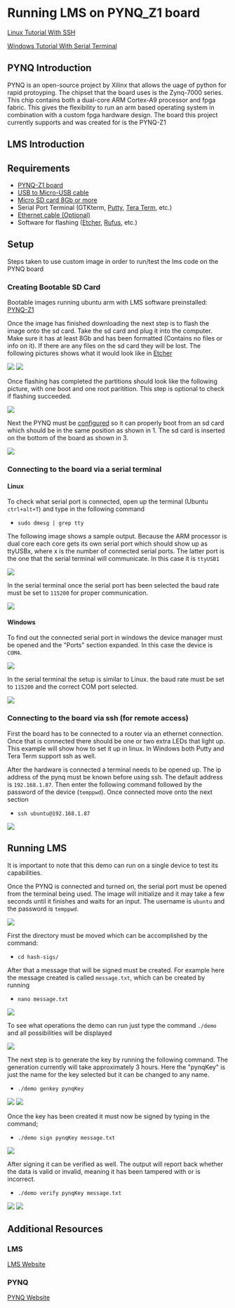 # Running LMS on PYNQ_Z1 board

[Linux Tutorial With SSH](https://youtu.be/cnxKVU59BXg)

[Windows Tutorial With Serial Terminal](https://youtu.be/AtVcn33WBqA)

## PYNQ Introduction
PYNQ is an open-source project by Xilinx that allows the uage of python for rapid protoyping. The chipset that the board uses is the Zynq-7000 series. This chip contains both a dual-core ARM Cortex-A9 processor and fpga fabric. This gives the flexibility to run an arm based operating system in combination with a custom fpga hardware design. The board this project currently supports and was created for is the PYNQ-Z1

## LMS Introduction

## Requirements
* [PYNQ-Z1 board](http://www.pynq.io/board.html)
* [USB to Micro-USB cable](https://www.amazon.com/UGREEN-Braided-Charger-Charging-Controller/dp/B01NBHYAR0/ref=sr_1_2?dchild=1&keywords=usb-A+to+micro+usb+cable&qid=1616939596&sr=8-2)
* [Micro SD card 8Gb or more](https://www.amazon.com/SanDisk%C2%AE-microSDHCTM-8GB-Memory-Card/dp/B0012Y2LLE/ref=sr_1_3?dchild=1&keywords=micro+sd+card+8Gb&qid=1616939669&sr=8-3)
* Serial Port Terminal (GTKterm, [Putty](https://www.putty.org/), [Tera Term](https://ttssh2.osdn.jp/index.html.en), etc.)
* [Ethernet cable (Optional)](https://www.amazon.com/AmazonBasics-RJ45-Cat-6-Ethernet-Patch-Cable-10-Feet-3-Meters/dp/B00N2VISLW/ref=sr_1_2?dchild=1&keywords=Ethernet%2Bcable&qid=1616939698&sr=8-2&th=1)
* Software for flashing ([Etcher](https://www.balena.io/etcher/), [Rufus](https://rufus.ie/), etc.)

## Setup

Steps taken to use custom image in order to run/test the lms code on the PYNQ board

### Creating Bootable SD Card
Bootable images running ubuntu arm with LMS software preinstalled:
[PYNQ-Z1](https://drive.google.com/file/d/1cGJpK71YlWuMF9Sf-PXz1tq_aS4WoBCR/view?usp=sharing)

Once the image has finished downloading the next step is to flash the image onto the sd card. Take the sd card and plug it into the computer. Make sure it has at least 8Gb and has been formatted (Contains no files or info on it). If there are any files on the sd card they will be lost. The following pictures shows what it would look like in [Etcher](https://www.balena.io/etcher/)

![](/Pictures/Etcher_Flashing.png)
![](/Pictures/Etcher_Flashed.png)

Once flashing has completed the partitions should look like the following picture, with one boot and one root paritition. This step is optional to check if flashing succeeded.

![](/Pictures/Card_Partitions.png)

Next the PYNQ must be [configured](https://pynq.readthedocs.io/en/latest/getting_started/pynq_z1_setup.html) so it can properly boot from an sd card which should be in the same position as shown in 1. The sd card is inserted on the bottom of the board as shown in 3.

![](/Pictures/Board_Setup.PNG)

### Connecting to the board via a serial terminal
#### Linux
To check what serial port is connected, open up the terminal (Ubuntu ```ctrl+alt+T```) and type in the following command
* ```sudo dmesg | grep tty```

The following image shows a sample output. Because the ARM processor is dual core each core gets its own serial port which should show up as ttyUSBx, where x is the number of connected serial ports. The latter port is the one that the serial terminal will communicate. In this case it is ```ttyUSB1```

![](/Pictures/Dmesg_Out.png)

In the serial terminal once the serial port has been selected the baud rate must be set to ```115200``` for proper communication.

![](/Pictures/Terminal_Config.png)

#### Windows
To find out the connected serial port in windows the device manager must be opened and the "Ports" section expanded. In this case the device is ```COM4```.

![](/Pictures/Windows_COM.PNG)

In the serial terminal the setup is similar to Linux. the baud rate must be set to ```115200``` and the correct COM port selected.

![](/Pictures/Windows_Config.PNG)

### Connecting to the board via ssh (for remote access)
First the board has to be connected to a router via an ethernet connection. Once that is connected there should be one or two extra LEDs that light up. This example will show how to set it up in linux. In Windows both Putty and Tera Term support ssh as well.

After the hardware is connected a terminal needs to be opened up. The ip address of the pynq must be known before using ssh. The default address is ```192.168.1.87```. Then enter the following command followed by the password of the device (```temppwd```). Once connected move onto the next section
* ```ssh ubuntu@192.168.1.87```

![](/Pictures/Ssh.png)

## Running LMS
It is important to note that this demo can run on a single device to test its capabilities.

Once the PYNQ is connected and turned on, the serial port must be opened from the terminal being used. The image will initialize and it may take a few seconds until it finishes and waits for an input. The username is ```ubuntu``` and the password is ```temppwd```.

![](/Pictures/Boot_Image.png)

First the directory must be moved which can be accomplished by the command:
* ```cd hash-sigs/```

After that a message that will be signed must be created. For example here the message created is called ```message.txt```, which can be created by running 
* ```nano message.txt```

![](/Pictures/Message.png)

To see what operations the demo can run just type the command ```./demo``` and all possibilities will be displayed

![](/Pictures/Demo.png)

The next step is to generate the key by running the following command. The generation currently will take approximately 3 hours. Here the "pynqKey" is just the name for the key selected but it can be changed to any name.
* ```./demo genkey pynqKey```

![](/Pictures/Genkey_Start.png)
![](/Pictures/Genkey_End.png)

Once the key has been created it must now be signed by typing in the command;
* ```./demo sign pynqKey message.txt```

![](/Pictures/Demo_Sign.png)

After signing it can be verified as well. The output will report back whether the data is valid or invalid, meaning it has been tampered with or is incorrect.
* ```./demo verify pynqKey message.txt```

![](/Pictures/Demo_Valid.png)
![](/Pictures/Demo_Invalid.png)

## Additional Resources

### LMS
[LMS Website](https://csrc.nist.gov/Projects/stateful-hash-based-signatures) 

### PYNQ
[PYNQ Website](http://www.pynq.io/)


